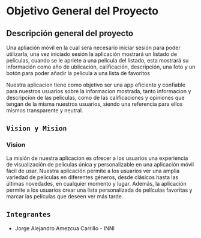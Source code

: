 # Objetivo General del Proyecto

## Descripción general del proyecto

Una apliación móvil en la cual será necesario iniciar sesión para poder utilizarla, una vez iniciado sesión la aplicación mostrará un listado de peliculas, cuando se le apriete a una pelicula del listado, esta mostrará su información como año de ublicación, calificación, descripción, una foto y un botón para poder añadir la pelicula a una lista de favoritos

Nuestra aplicacion tiene como objetivo ser una app eficiente y confiable para nuestros usuarios sobre la informacion mostrada, tanto informacion y descripcion de las peliculas, como de las calificaciones y opiniones que tengan de la misma nuestros usuarios, siendo una referencia para ellos mismos transparente y neutral.

## `Vision y Mision`

### Vision

La misión de nuestra aplicacion es ofrecer a los usuarios una experiencia de visualización de películas única y personalizable en una aplicación móvil fácil de usar. Nuestra aplicación permite a los usuarios ver una amplia variedad de películas en diferentes géneros, desde clásicos hasta las últimas novedades, en cualquier momento y lugar. Además, la aplicación permite a los usuarios crear una lista personalizada de películas favoritas y marcar las películas que deseen ver más tarde.

## `Integrantes`

* Jorge Alejandro Amezcua Carrillo - INNI
